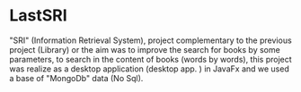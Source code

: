 # LastSRI

"SRI" (Information Retrieval System), project
complementary to the previous project (Library) or
the aim was to improve the search for books by
some parameters, to search in the
content of books (words by words), this project was
realize as a desktop application (desktop
app. ) in JavaFx and we used a base of
"MongoDb" data (No Sql).
